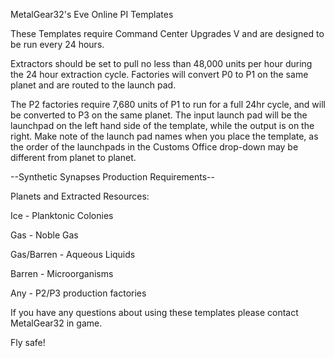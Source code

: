 MetalGear32's Eve Online PI Templates

These Templates require Command Center Upgrades V and are designed to be run every 24 hours.

Extractors should be set to pull no less than 48,000 units per hour during the 24 hour extraction cycle. Factories will convert P0 to P1 on the same planet and are routed to the launch pad.

The P2 factories require 7,680 units of P1 to run for a full 24hr cycle, and will be converted to P3 on the same planet. The input launch pad will be the launchpad on the left hand side of the template, while the output is on the right. Make note of the launch pad names when you place the template, as the order of the launchpads in the Customs Office drop-down may be different from planet to planet.

--Synthetic Synapses Production Requirements--

Planets and Extracted Resources:

Ice - Planktonic Colonies

Gas - Noble Gas

Gas/Barren - Aqueous Liquids

Barren - Microorganisms 

Any - P2/P3 production factories


If you have any questions about using these templates please contact MetalGear32 in game.

Fly safe!
